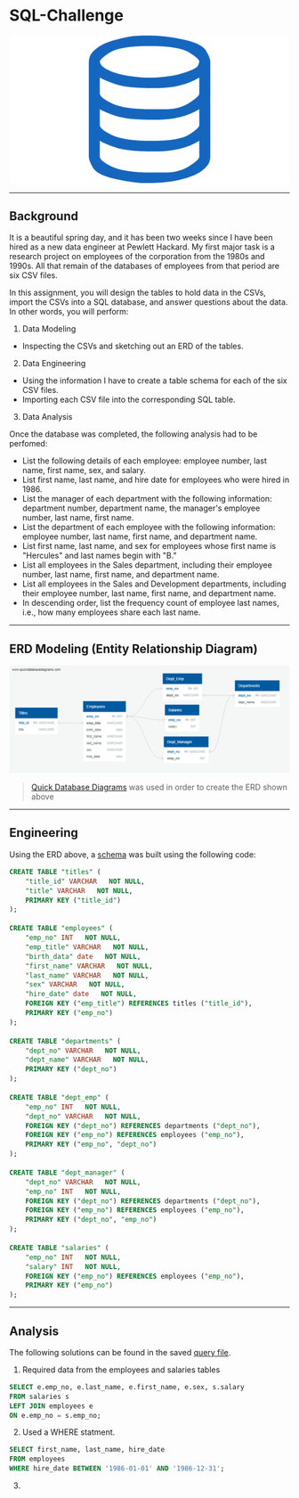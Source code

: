# SQL-Challenge

![SQL icon](/EmployeeSQL/ERD/sql%20logo.png)

---
## Background
It is a beautiful spring day, and it has been two weeks since I have been hired as a new data engineer at Pewlett Hackard. My first major task is a research project on employees of the corporation from the 1980s and 1990s. All that remain of the databases of employees from that period are six CSV files.

In this assignment, you will design the tables to hold data in the CSVs, import the CSVs into a SQL database, and answer questions about the data. In other words, you will perform:

1. Data Modeling

- Inspecting the CSVs and sketching out an ERD of the tables.

2. Data Engineering

- Using the information I have to create a table schema for each of the six CSV files.
- Importing each CSV file into the corresponding SQL table.

3. Data Analysis

Once the database was completed, the following analysis had to be perfomed:

- List the following details of each employee: employee number, last name, first name, sex, and salary.
- List first name, last name, and hire date for employees who were hired in 1986.
- List the manager of each department with the following information: department number, department name, the manager's employee number, last name, first name.
- List the department of each employee with the following information: employee number, last name, first name, and department name.
- List first name, last name, and sex for employees whose first name is "Hercules" and last names begin with "B."
- List all employees in the Sales department, including their employee number, last name, first name, and department name.
- List all employees in the Sales and Development departments, including their employee number, last name, first name, and department name.
- In descending order, list the frequency count of employee last names, i.e., how many employees share each last name.

---
## ERD Modeling (Entity Relationship Diagram)

![ERD Diagram](/EmployeeSQL/ERD/QuickDBD-export.png)

> [Quick Database Diagrams](https://app.quickdatabasediagrams.com/#/d/XYuyVN) was used in order to create the ERD shown above

---
## Engineering

Using the ERD above, a [schema](/EmployeeSQL/Script/employee_schema.sql) was built using the following code:

```sql
CREATE TABLE "titles" (
    "title_id" VARCHAR   NOT NULL,
    "title" VARCHAR   NOT NULL,
    PRIMARY KEY ("title_id")
);

CREATE TABLE "employees" (
    "emp_no" INT   NOT NULL,
    "emp_title" VARCHAR   NOT NULL,
    "birth_data" date   NOT NULL,
    "first_name" VARCHAR   NOT NULL,
    "last_name" VARCHAR   NOT NULL,
    "sex" VARCHAR   NOT NULL,
    "hire_date" date   NOT NULL,
	FOREIGN KEY ("emp_title") REFERENCES titles ("title_id"),
	PRIMARY KEY ("emp_no")
);

CREATE TABLE "departments" (
    "dept_no" VARCHAR   NOT NULL,
    "dept_name" VARCHAR   NOT NULL,
    PRIMARY KEY ("dept_no")
);

CREATE TABLE "dept_emp" (
    "emp_no" INT   NOT NULL,
    "dept_no" VARCHAR   NOT NULL,
	FOREIGN KEY ("dept_no") REFERENCES departments ("dept_no"),
	FOREIGN KEY ("emp_no") REFERENCES employees ("emp_no"),
    PRIMARY KEY ("emp_no", "dept_no")
);

CREATE TABLE "dept_manager" (
    "dept_no" VARCHAR   NOT NULL,
    "emp_no" INT   NOT NULL,
	FOREIGN KEY ("dept_no") REFERENCES departments ("dept_no"),
	FOREIGN KEY ("emp_no") REFERENCES employees ("emp_no"),
    PRIMARY KEY ("dept_no", "emp_no")
);

CREATE TABLE "salaries" (
    "emp_no" INT   NOT NULL,
    "salary" INT   NOT NULL,
	FOREIGN KEY ("emp_no") REFERENCES employees ("emp_no"),
    PRIMARY KEY ("emp_no")
);
```
---
## Analysis
The following solutions can be found in the saved [query file](/EmployeeSQL/Script/employee_query.sql).
1. Required data from the employees and salaries tables
```sql
SELECT e.emp_no, e.last_name, e.first_name, e.sex, s.salary
FROM salaries s
LEFT JOIN employees e
ON e.emp_no = s.emp_no;
```
2. Used a WHERE statment.
```sql
SELECT first_name, last_name, hire_date
FROM employees
WHERE hire_date BETWEEN '1986-01-01' AND '1986-12-31';
```
3.
